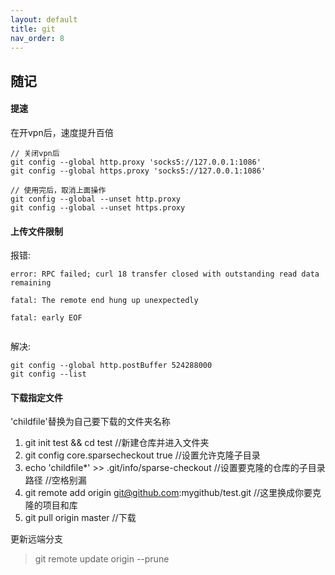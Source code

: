 ```yaml
---
layout: default
title: git
nav_order: 8
---
```


## 随记

#### 提速

在开vpn后，速度提升百倍
~~~
// 关闭vpn后
git config --global http.proxy 'socks5://127.0.0.1:1086'
git config --global https.proxy 'socks5://127.0.0.1:1086'

// 使用完后，取消上面操作
git config --global --unset http.proxy
git config --global --unset https.proxy
~~~

#### 上传文件限制

报错:
~~~
error: RPC failed; curl 18 transfer closed with outstanding read data remaining
 
fatal: The remote end hung up unexpectedly
 
fatal: early EOF
 
~~~

解决:
~~~
git config --global http.postBuffer 524288000
git config --list
~~~

#### 下载指定文件
'childfile'替换为自己要下载的文件夹名称
1. git init test && cd test     //新建仓库并进入文件夹
2. git config core.sparsecheckout true //设置允许克隆子目录
3. echo 'childfile*' >> .git/info/sparse-checkout //设置要克隆的仓库的子目录路径   //空格别漏 
4. git remote add origin git@github.com:mygithub/test.git  //这里换成你要克隆的项目和库
5. git pull origin master    //下载

更新远端分支
> git remote update origin --prune  
